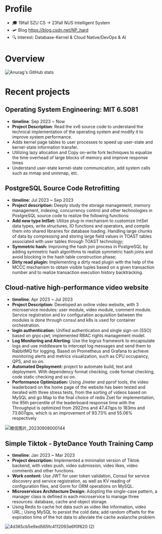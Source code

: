 # Profile
* 🎓 19fall SZU CS -> 23fall NUS Intelligent System
* 🛩️ Blog https://blog.csdn.net/NP_hard
* 🔍 Interest: Database-Kernel & Cloud Native/DevOps & AI 

# Overview
![Anurag's GitHub stats](https://github-readme-stats-git-masterrstaa-rickstaa.vercel.app/api?username=David-deng-yeah&show_icons=true&theme=radical)

# Recent projects

## Operating System Engineering: MIT 6.S081
* **timeline**: Sep 2023  ~  Now
* **Project Description**: Read the xv6 source code to understand the technical implementation of the operating system and modify it to improve system performance.
* Adds kernel page tables to user processes to speed up user-state and kernel-state information transfer.
* Utilizing lazy allocation and Copy on-write fork techniques to equalize the time overhead of large blocks of memory and improve response times
* Understand user-state kernel-state communication, add system calls such as mmap and unmmap, etc.

## PostgreSQL Source Code Retrofitting
* **timeline**: Jul 2023 ~ Sep 2023
* **Project description:** Deeply study the storage management, memory management, indexing, concurrency control and other technologies in PostgreSQL source code to realize the following functions:
* **Add new type IntSet:** Utilize plug-in mechanism to customize IntSet data types, write structures, IO functions and operators, and compile them into shared libraries for database loading. Handling large chunks of data by compressing and storing large field values in TOAST tables associated with user tables through TOAST technology;
* **Symmetric hash:** Improving the hash join process in PostgreSQL by adding symmetric hash algorithms to realize symmetric hash joins and avoid blocking in the hash table construction phase;
* **Dirty read plugin:** Implementing a dirty read plugin with the help of the MCCC mechanism to obtain visible tuples based on a given transaction number and to realize transaction execution history backtracking.

## Cloud-native high-performance video website 
* **timeline**: Apr 2023 ~ Jul 2023
* **Project Description:** Developed an online video website, with 3 microservice modules: user module, video module, comment module. Service registration and kv configuration acquisition between the modules is done through consul and k8s is used for container orchestration.
* **login authentication:** Unified authentication and single sign-on (SSO) based on grpc+jwt; implemented RBAC rights management model.
* **Log Monitoring and Alerting**: Use the logrus framework to encapsulate logs and use middleware to intercept log messages and send them to RabbitMQ for logging. Based on Prometheus and Grafana to achieve monitoring alerts and metrics visualization, such as CPU occupancy, QPS, and so on.
* **Automated Deployment:** project to automate build, test and deployment. With dependency format checking, code format checking, code static checking and so on.
* **Performance Optimization:** Using Jmeter and pprof tools, the video leaderboard on the home page of the website has been tested and iterated with three stress tests, from the sorting of videos based on MySQL and go Map to the final choice of redis Zset for implementation, the 95th percentile of the leaderboard response time with the Throughput is optimized from 2922ms and 47.47qps to 183ms and 73.607qps, which is an improvement of 93.73% and 55.06% respectively


![微信图片_20230908000144](https://github.com/David-deng-yeah/David-deng-yeah/assets/65102150/1e56e91f-53af-46a0-bc6d-e045aaed9301)





## Simple Tiktok - ByteDance Youth Training Camp
* **timeline**: Jan 2023 ~ Mar 2023
* **Project description:** Implemented a minimalist version of Tiktok backend, with video push, video submission, video likes, video comments and other functions.
* **Work content:** Use JWT for user token validation, Consul for service discovery and service registration, as well as KV reading of configuration files, and Gorm for ORM operations on MySQL.
* **Microservices Architecture Design:** Adopting the single-case pattern, a manager class is defined in each microservice to manage three resources: database, cache and object storage.
* Using Redis to cache hot data such as video like information, video URL.; Using MySQL to persist the cold data; add random offsets for the expiration time of the hot data to alleviate the cache avalanche problem

![4d365cb5e9ed565fc4112093e6f0f620 (2)](https://github.com/David-deng-yeah/David-deng-yeah/assets/65102150/18985327-2412-4bd7-89b9-92cedfda1dc4)

